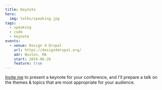 ```yaml
---
title: Keynote
hero:
  img: talks/speaking.jpg
tags:
  - speaking
  - code
  - keynote
events:
  - venue: Design 4 Drupal
    url: https://design4drupal.org/
    adr: Boston, MA
    start: 2019-06-26
    feature: true
---
```


[Invite me](/contact/)
to present a keynote for your conference,
and I'll prepare a talk on the
themes & topics that are most appropriate
for your audience.

